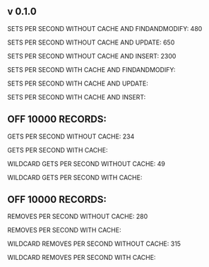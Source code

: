 v 0.1.0
-------

SETS PER SECOND WITHOUT CACHE AND FINDANDMODIFY: 480

SETS PER SECOND WITHOUT CACHE AND UPDATE: 650

SETS PER SECOND WITHOUT CACHE AND INSERT: 2300

SETS PER SECOND WITH CACHE AND FINDANDMODIFY:

SETS PER SECOND WITH CACHE AND UPDATE:

SETS PER SECOND WITH CACHE AND INSERT:

OFF 10000 RECORDS:
------------------

GETS PER SECOND WITHOUT CACHE: 234

GETS PER SECOND WITH CACHE:

WILDCARD GETS PER SECOND WITHOUT CACHE: 49

WILDCARD GETS PER SECOND WITH CACHE:

OFF 10000 RECORDS:
------------------

REMOVES PER SECOND WITHOUT CACHE: 280

REMOVES PER SECOND WITH CACHE:

WILDCARD REMOVES PER SECOND WITHOUT CACHE: 315

WILDCARD REMOVES PER SECOND WITH CACHE: